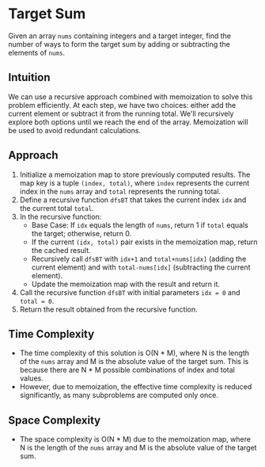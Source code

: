 # Target Sum
Given an array `nums` containing integers and a target integer, find the number of ways to form the target sum by adding or subtracting the elements of `nums`.

## Intuition
We can use a recursive approach combined with memoization to solve this problem efficiently. At each step, we have two choices: either add the current element or subtract it from the running total. We'll recursively explore both options until we reach the end of the array. Memoization will be used to avoid redundant calculations.

## Approach
1. Initialize a memoization map to store previously computed results. The map key is a tuple `(index, total)`, where `index` represents the current index in the `nums` array and `total` represents the running total.
2. Define a recursive function `dfsBT` that takes the current index `idx` and the current total `total`.
3. In the recursive function:
   - Base Case: If `idx` equals the length of `nums`, return 1 if `total` equals the target; otherwise, return 0.
   - If the current `(idx, total)` pair exists in the memoization map, return the cached result.
   - Recursively call `dfsBT` with `idx+1` and `total+nums[idx]` (adding the current element) and with `total-nums[idx]` (subtracting the current element).
   - Update the memoization map with the result and return it.
4. Call the recursive function `dfsBT` with initial parameters `idx = 0` and `total = 0`.
5. Return the result obtained from the recursive function.

## Time Complexity
- The time complexity of this solution is O(N * M), where N is the length of the `nums` array and M is the absolute value of the target sum. This is because there are N * M possible combinations of index and total values.
- However, due to memoization, the effective time complexity is reduced significantly, as many subproblems are computed only once.

## Space Complexity
- The space complexity is O(N * M) due to the memoization map, where N is the length of the `nums` array and M is the absolute value of the target sum.